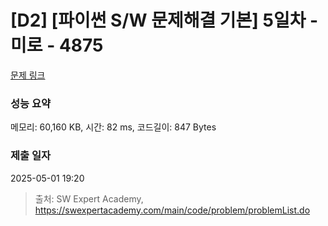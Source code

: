 # [D2] [파이썬 S/W 문제해결 기본] 5일차 - 미로 - 4875 

[문제 링크](https://swexpertacademy.com/main/code/problem/problemDetail.do?contestProbId=AWTQeET6QlADFAVT) 

### 성능 요약

메모리: 60,160 KB, 시간: 82 ms, 코드길이: 847 Bytes

### 제출 일자

2025-05-01 19:20



> 출처: SW Expert Academy, https://swexpertacademy.com/main/code/problem/problemList.do